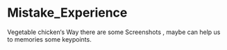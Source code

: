 # Mistake_Experience
Vegetable chicken‘s Way
there are some Screenshots , maybe can help us to memories some keypoints.
